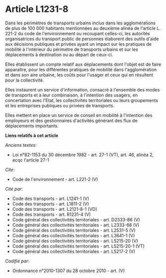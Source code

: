 # Article L1231-8

Dans les périmètres de transports urbains inclus dans les agglomérations de plus de 100 000 habitants mentionnées au deuxième
alinéa de l'article L. 221-2 du code de l'environnement ou recoupant celles-ci, les autorités organisatrices du transport
public de personnes élaborent des outils d'aide aux décisions publiques et privées ayant un impact sur les pratiques de
mobilité à l'intérieur du périmètre de transports urbains et sur les déplacements à destination ou au départ de ceux-ci. 

Elles établissent un compte relatif aux déplacements dont l'objet est de faire apparaître, pour les différentes pratiques de
mobilité dans l'agglomération et dans son aire urbaine, les coûts pour l'usager et ceux qui en résultent pour la
collectivité. 

Elles instaurent un service d'information, consacré à l'ensemble des modes de transports et à leur combinaison, à l'intention
des usagers, en concertation avec l'Etat, les collectivités territoriales ou leurs groupements et les entreprises publiques
ou privées de transports. 

Elles mettent en place un service de conseil en mobilité à l'intention des employeurs et des gestionnaires d'activités
générant des flux de déplacements importants.

**Liens relatifs à cet article**

_Anciens textes_:

  - Loi n°82-1153 du 30 décembre 1982 - art. 27-1 (VT), art. 46, alinéa 2, ecqc l'article 27-1

_Cite_:

  - Code de l'environnement - art. L221-2 (V)

_Cité par_:

  - Code des transports - art. L1241-1 (V)
  - Code des transports - art. L1811-2 (V)
  - Code des transports - art. L2121-8-1 (VD)
  - Code des transports - art. R1231-4 (V)
  - Code général des collectivités territoriales - art. D2333-86 (V)
  - Code général des collectivités territoriales - art. L2333-68 (V)
  - Code général des collectivités territoriales - art. L2531-5 (V)
  - Code général des collectivités territoriales - art. L3641-1 (V)
  - Code général des collectivités territoriales - art. L5215-20 (V)
  - Code général des collectivités territoriales - art. L5215-20-1 (VT)
  - Code général des collectivités territoriales - art. L5217-2 (V)

_Codifié par_:

  - Ordonnance n°2010-1307 du 28 octobre 2010 - art. (V)
